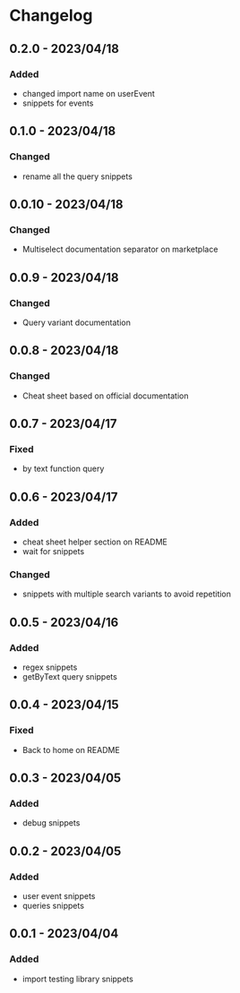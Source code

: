 # Changelog

<!-- http://keepachangelog.com/en/1.0.0/
Added       for new features.
Changed     for changes in existing functionality.
Deprecated  for once-stable features removed in upcoming releases.
Removed     for deprecated features removed in this release.
Fixed       for any bug fixes.
Security    to invite users to upgrade in case of vulnerabilities.
-->

## 0.2.0 - 2023/04/18

### Added

- changed import name on userEvent
- snippets for events

## 0.1.0 - 2023/04/18

### Changed

- rename all the query snippets

## 0.0.10 - 2023/04/18

### Changed

- Multiselect documentation separator on marketplace

## 0.0.9 - 2023/04/18

### Changed

- Query variant documentation

## 0.0.8 - 2023/04/18

### Changed

- Cheat sheet based on official documentation

## 0.0.7 - 2023/04/17

### Fixed

- by text function query

## 0.0.6 - 2023/04/17

### Added

- cheat sheet helper section on README
- wait for snippets

### Changed

- snippets with multiple search variants to avoid repetition

## 0.0.5 - 2023/04/16

### Added

- regex snippets
- getByText query snippets

## 0.0.4 - 2023/04/15

### Fixed

- Back to home on README

## 0.0.3 - 2023/04/05

### Added

- debug snippets

## 0.0.2 - 2023/04/05

### Added

- user event snippets
- queries snippets

## 0.0.1 - 2023/04/04

### Added

- import testing library snippets
